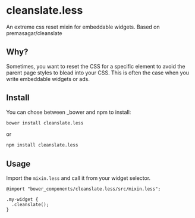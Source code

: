 # cleanslate.less
An extreme css reset mixin for embeddable widgets. Based on premasagar/cleanslate

## Why?
Sometimes, you want to reset the CSS for a specific element to avoid the parent page styles to blead into your CSS. This is often
 the case when you write embeddable widgets or ads.

## Install

You can chose between _bower and npm to install:

````bash
bower install cleanslate.less
````

or

````bash
npm install cleanslate.less
````

## Usage
Import the ``mixin.less`` and call it from your widget selector.

````less
@import "bower_components/cleanslate.less/src/mixin.less";
      
.my-widget {
  .cleanslate();
}
````
    
    
